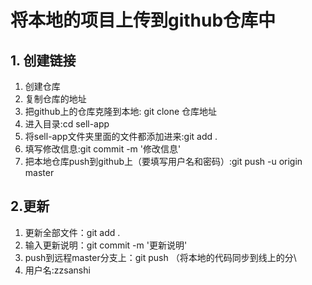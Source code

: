 # 将本地的项目上传到github仓库中

## 1. 创建链接



1. 创建仓库
2. 复制仓库的地址
3. 把github上的仓库克隆到本地: git clone 仓库地址
4. 进入目录:cd sell-app
5. 将sell-app文件夹里面的文件都添加进来:git add .
6. 填写修改信息:git commit -m  '修改信息'
7. 把本地仓库push到github上（要填写用户名和密码）:git push -u origin master

## 2.更新

1. 更新全部文件：git add .
2. 输入更新说明：git commit -m '更新说明'
3. push到远程master分支上：git push （将本地的代码同步到线上的分\
4. 用户名:zzsanshi